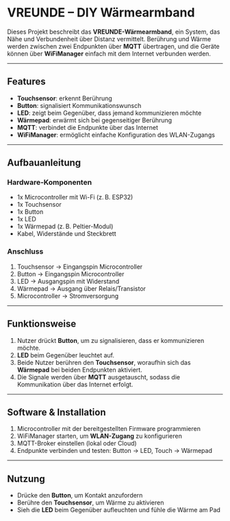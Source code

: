 # VREUNDE – DIY Wärmearmband

Dieses Projekt beschreibt das **VREUNDE-Wärmearmband**, ein System, das Nähe und Verbundenheit über Distanz vermittelt. Berührung und Wärme werden zwischen zwei Endpunkten über **MQTT** übertragen, und die Geräte können über **WiFiManager** einfach mit dem Internet verbunden werden.

---

## Features

- **Touchsensor**: erkennt Berührung  
- **Button**: signalisiert Kommunikationswunsch  
- **LED**: zeigt beim Gegenüber, dass jemand kommunizieren möchte  
- **Wärmepad**: erwärmt sich bei gegenseitiger Berührung  
- **MQTT**: verbindet die Endpunkte über das Internet  
- **WiFiManager**: ermöglicht einfache Konfiguration des WLAN-Zugangs  

---

## Aufbauanleitung

### Hardware-Komponenten

- 1x Microcontroller mit Wi-Fi (z. B. ESP32)  
- 1x Touchsensor  
- 1x Button  
- 1x LED  
- 1x Wärmepad (z. B. Peltier-Modul)  
- Kabel, Widerstände und Steckbrett  

### Anschluss

1. Touchsensor → Eingangspin Microcontroller  
2. Button → Eingangspin Microcontroller  
3. LED → Ausgangspin mit Widerstand  
4. Wärmepad → Ausgang über Relais/Transistor  
5. Microcontroller → Stromversorgung  

---

## Funktionsweise

1. Nutzer drückt **Button**, um zu signalisieren, dass er kommunizieren möchte.  
2. **LED** beim Gegenüber leuchtet auf.  
3. Beide Nutzer berühren den **Touchsensor**, woraufhin sich das **Wärmepad** bei beiden Endpunkten aktiviert.  
4. Die Signale werden über **MQTT** ausgetauscht, sodass die Kommunikation über das Internet erfolgt.  

---

## Software & Installation

1. Microcontroller mit der bereitgestellten Firmware programmieren  
2. WiFiManager starten, um **WLAN-Zugang** zu konfigurieren  
3. MQTT-Broker einstellen (lokal oder Cloud)  
4. Endpunkte verbinden und testen: Button → LED, Touch → Wärmepad  

---

## Nutzung

- Drücke den **Button**, um Kontakt anzufordern  
- Berühre den **Touchsensor**, um Wärme zu aktivieren  
- Sieh die **LED** beim Gegenüber aufleuchten und fühle die Wärme am Pad  
